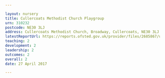 ```yaml
---

layout: nursery
title: Cullercoats Methodist Church Playgroup
urn: 310232
postcode: NE30 3LJ
address: Cullercoats Methodist Church, Broadway, Cullercoats, NE30 3LJ
latestReportUrl: https://reports.ofsted.gov.uk/provider/files/2685867/urn/310232.pdf
teaching: 2
development: 2
leadership: 2
outcomes: 2
overall: 2
date: 27 April 2017

---
```

